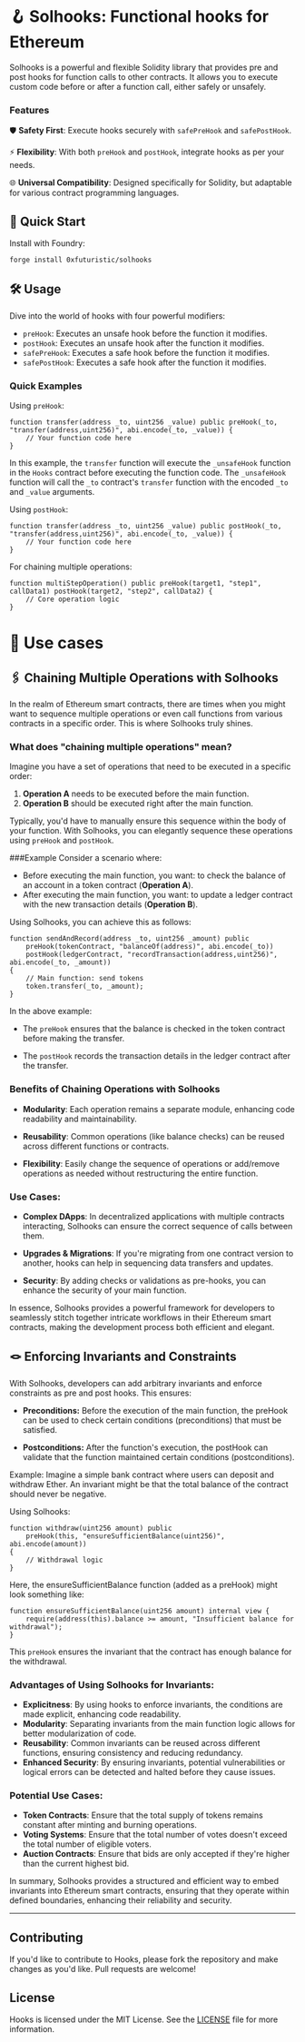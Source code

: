 # 🪝 Solhooks: Functional hooks for Ethereum

Solhooks is a powerful and flexible Solidity library that provides pre and post hooks for function calls to other contracts. It allows you to execute custom code before or after a function call, either safely or unsafely.

### Features
🛡️ **Safety First**: Execute hooks securely with `safePreHook` and `safePostHook`.

⚡ **Flexibility**: With both `preHook` and `postHook`, integrate hooks as per your needs.

🌐 **Universal Compatibility**: Designed specifically for Solidity, but adaptable for various contract programming languages.


## 🚀 Quick Start
Install with Foundry:

```sh
forge install 0xfuturistic/solhooks
```

## 🛠️ Usage
Dive into the world of hooks with four powerful modifiers:

- `preHook`: Executes an unsafe hook before the function it modifies.
- `postHook`: Executes an unsafe hook after the function it modifies.
- `safePreHook`: Executes a safe hook before the function it modifies.
- `safePostHook`: Executes a safe hook after the function it modifies.

### Quick Examples

Using `preHook`:

```solidity
function transfer(address _to, uint256 _value) public preHook(_to, "transfer(address,uint256)", abi.encode(_to, _value)) {
    // Your function code here
}
```

In this example, the `transfer` function will execute the `_unsafeHook` function in the `Hooks` contract before executing the function code. The `_unsafeHook` function will call the `_to` contract's `transfer` function with the encoded `_to` and `_value` arguments.

Using `postHook`:

```solidity
function transfer(address _to, uint256 _value) public postHook(_to, "transfer(address,uint256)", abi.encode(_to, _value)) {
    // Your function code here
}
```

For chaining multiple operations:

```solidity
function multiStepOperation() public preHook(target1, "step1", callData1) postHook(target2, "step2", callData2) {
    // Core operation logic
}
```

# 🧍 Use cases

## 🖇️ Chaining Multiple Operations with Solhooks
In the realm of Ethereum smart contracts, there are times when you might want to sequence multiple operations or even call functions from various contracts in a specific order. This is where Solhooks truly shines.

### What does "chaining multiple operations" mean?
Imagine you have a set of operations that need to be executed in a specific order:

1. **Operation A** needs to be executed before the main function.
1. **Operation B** should be executed right after the main function.

Typically, you'd have to manually ensure this sequence within the body of your function. With Solhooks, you can elegantly sequence these operations using `preHook` and `postHook`.

###Example
Consider a scenario where:

- Before executing the main function, you want: to check the balance of an account in a token contract (**Operation A**).
- After executing the main function, you want: to update a ledger contract with the new transaction details (**Operation B**).

Using Solhooks, you can achieve this as follows:

```solidity
function sendAndRecord(address _to, uint256 _amount) public 
    preHook(tokenContract, "balanceOf(address)", abi.encode(_to)) 
    postHook(ledgerContract, "recordTransaction(address,uint256)", abi.encode(_to, _amount))
{
    // Main function: send tokens
    token.transfer(_to, _amount);
}
```
In the above example:

- The `preHook` ensures that the balance is checked in the token contract before making the transfer.

- The `postHook` records the transaction details in the ledger contract after the transfer.

### Benefits of Chaining Operations with Solhooks
- **Modularity**: Each operation remains a separate module, enhancing code readability and maintainability.

- **Reusability**: Common operations (like balance checks) can be reused across different functions or contracts.

- **Flexibility**: Easily change the sequence of operations or add/remove operations as needed without restructuring the entire function.

### Use Cases:
- **Complex DApps**: In decentralized applications with multiple contracts interacting, Solhooks can ensure the correct sequence of calls between them.

- **Upgrades & Migrations**: If you're migrating from one contract version to another, hooks can help in sequencing data transfers and updates.

- **Security**: By adding checks or validations as pre-hooks, you can enhance the security of your main function.

In essence, Solhooks provides a powerful framework for developers to seamlessly stitch together intricate workflows in their Ethereum smart contracts, making the development process both efficient and elegant.

## 🪢 Enforcing Invariants and Constraints
With Solhooks, developers can add arbitrary invariants and enforce constraints as pre and post hooks. This ensures:

- **Preconditions:** Before the execution of the main function, the preHook can be used to check certain conditions (preconditions) that must be satisfied.

- **Postconditions:** After the function's execution, the postHook can validate that the function maintained certain conditions (postconditions).

Example: Imagine a simple bank contract where users can deposit and withdraw Ether. An invariant might be that the total balance of the contract should never be negative.

Using Solhooks:

```solidity
function withdraw(uint256 amount) public 
    preHook(this, "ensureSufficientBalance(uint256)", abi.encode(amount)) 
{
    // Withdrawal logic
}
```

Here, the ensureSufficientBalance function (added as a preHook) might look something like:

```solidity
function ensureSufficientBalance(uint256 amount) internal view {
    require(address(this).balance >= amount, "Insufficient balance for withdrawal");
}
```
This `preHook` ensures the invariant that the contract has enough balance for the withdrawal.

### Advantages of Using Solhooks for Invariants:
- **Explicitness**: By using hooks to enforce invariants, the conditions are made explicit, enhancing code readability.
- **Modularity**: Separating invariants from the main function logic allows for better modularization of code.
- **Reusability**: Common invariants can be reused across different functions, ensuring consistency and reducing redundancy.
- **Enhanced Security**: By ensuring invariants, potential vulnerabilities or logical errors can be detected and halted before they cause issues.

### Potential Use Cases:
- **Token Contracts**: Ensure that the total supply of tokens remains constant after minting and burning operations.
- **Voting Systems**: Ensure that the total number of votes doesn't exceed the total number of eligible voters.
- **Auction Contracts**: Ensure that bids are only accepted if they're higher than the current highest bid.

In summary, Solhooks provides a structured and efficient way to embed invariants into Ethereum smart contracts, ensuring that they operate within defined boundaries, enhancing their reliability and security.

---
## Contributing

If you'd like to contribute to Hooks, please fork the repository and make changes as you'd like. Pull requests are welcome!

## License

Hooks is licensed under the MIT License. See the [LICENSE](LICENSE) file for more information.